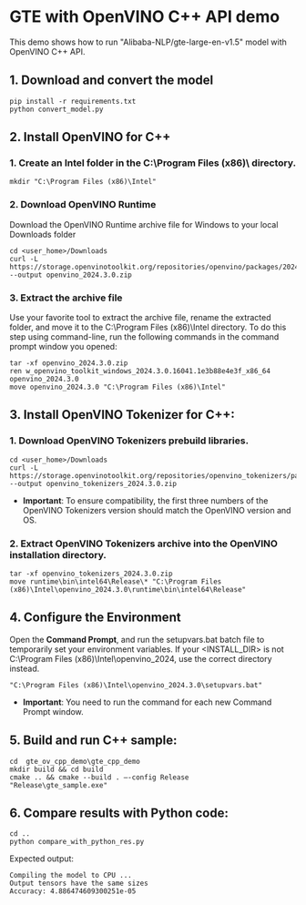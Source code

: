 # GTE with OpenVINO C++ API demo

This demo shows how to run "Alibaba-NLP/gte-large-en-v1.5" model with OpenVINO C++ API.

## 1. Download and convert the model

```console
pip install -r requirements.txt
python convert_model.py
```

## 2. Install OpenVINO for C++

### 1. Create an Intel folder in the C:\Program Files (x86)\ directory. 

```
mkdir "C:\Program Files (x86)\Intel"
```

### 2. Download OpenVINO Runtime

Download the OpenVINO Runtime archive file for Windows to your local Downloads folder

```console
cd <user_home>/Downloads
curl -L https://storage.openvinotoolkit.org/repositories/openvino/packages/2024.3/windows/w_openvino_toolkit_windows_2024.3.0.16041.1e3b88e4e3f_x86_64.zip --output openvino_2024.3.0.zip
```

### 3. Extract the archive file

Use your favorite tool to extract the archive file, rename the extracted folder, and move it to the C:\Program Files (x86)\Intel directory. To do this step using command-line, run the following commands in the command prompt window you opened:

```console
tar -xf openvino_2024.3.0.zip
ren w_openvino_toolkit_windows_2024.3.0.16041.1e3b88e4e3f_x86_64 openvino_2024.3.0
move openvino_2024.3.0 "C:\Program Files (x86)\Intel"
```

## 3. Install OpenVINO Tokenizer for C++:

### 1. Download OpenVINO Tokenizers prebuild libraries.

```console
cd <user_home>/Downloads
curl -L https://storage.openvinotoolkit.org/repositories/openvino_tokenizers/packages/2024.3.0.0/openvino_tokenizers_windows_2024.3.0.0_x86_64.zip --output openvino_tokenizers_2024.3.0.zip
```

- __Important__: To ensure compatibility, the first three numbers of the OpenVINO Tokenizers version should match the OpenVINO version and OS.


### 2. Extract OpenVINO Tokenizers archive into the OpenVINO installation directory.

```console
tar -xf openvino_tokenizers_2024.3.0.zip
move runtime\bin\intel64\Release\* "C:\Program Files (x86)\Intel\openvino_2024.3.0\runtime\bin\intel64\Release"
```


## 4. Configure the Environment

Open the __Command Prompt__, and run the setupvars.bat batch file to temporarily set your environment variables. If your <INSTALL_DIR> is not C:\Program Files (x86)\Intel\openvino_2024, use the correct directory instead.

```console
"C:\Program Files (x86)\Intel\openvino_2024.3.0\setupvars.bat"
```

- __Important__: You need to run the command for each new Command Prompt window.

## 5. Build and run C++ sample:

```console
cd  gte_ov_cpp_demo\gte_cpp_demo
mkdir build && cd build
cmake .. && cmake --build . —-config Release
"Release\gte_sample.exe"
```

## 6. Compare results with Python code:

```console
cd ..
python compare_with_python_res.py
```

Expected output:
```console
Compiling the model to CPU ...
Output tensors have the same sizes
Accuracy: 4.886474609300251e-05
```
